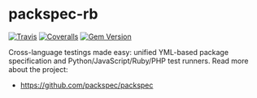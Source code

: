# packspec-rb

[![Travis](https://travis-ci.org/packspec/packspec-rb.svg?branch=master)](https://travis-ci.org/packspec/packspec-rb)
[![Coveralls](https://coveralls.io/repos/github/packspec/packspec-rb/badge.svg?branch=master)](https://coveralls.io/github/packspec/packspec-rb?branch=master)
[![Gem Version](http://img.shields.io/gem/v/packspec.svg)](https://rubygems.org/gems/packspec)

Cross-language testings made easy: unified YML-based package specification and Python/JavaScript/Ruby/PHP test runners. Read more about the project:

- https://github.com/packspec/packspec

